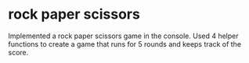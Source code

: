 # rock paper scissors
Implemented a rock paper scissors game in the console.
Used 4 helper functions to create a game that runs for 5 rounds and keeps track of the score.